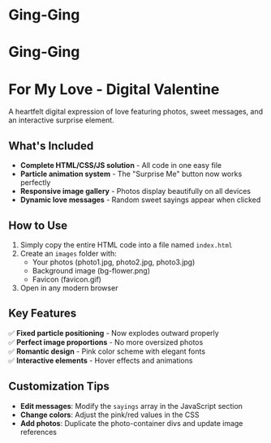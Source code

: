 
# Ging-Ging

# Ging-Ging
# For My Love - Digital Valentine

A heartfelt digital expression of love featuring photos, sweet messages, and an interactive surprise element.

## What's Included

- **Complete HTML/CSS/JS solution** - All code in one easy file
- **Particle animation system** - The "Surprise Me" button now works perfectly
- **Responsive image gallery** - Photos display beautifully on all devices
- **Dynamic love messages** - Random sweet sayings appear when clicked

## How to Use

1. Simply copy the entire HTML code into a file named `index.html`
2. Create an `images` folder with:
   - Your photos (photo1.jpg, photo2.jpg, photo3.jpg)
   - Background image (bg-flower.png)
   - Favicon (favicon.gif)
3. Open in any modern browser

## Key Features

✅ **Fixed particle positioning** - Now explodes outward properly  
✅ **Perfect image proportions** - No more oversized photos  
✅ **Romantic design** - Pink color scheme with elegant fonts  
✅ **Interactive elements** - Hover effects and animations  

## Customization Tips

- **Edit messages**: Modify the `sayings` array in the JavaScript section
- **Change colors**: Adjust the pink/red values in the CSS
- **Add photos**: Duplicate the photo-container divs and update image references

